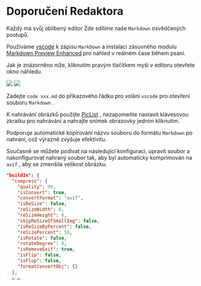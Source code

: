 # Doporučení Redaktora

Každý má svůj oblíbený editor Zde sdílíme naše `Markdown` osvědčených postupů.

Používáme [vscode](https://code.visualstudio.com/) k zápisu `MarkDown` a instalaci zásuvného modulu [Markdown Preview Enhanced](https://marketplace.visualstudio.com/items?itemName=shd101wyy.markdown-preview-enhanced) pro náhled v reálném čase během psaní.

Jak je znázorněno níže, kliknutím pravým tlačítkem myši v editoru otevřete okno náhledu.

![](https://p.3ti.site/1720775216.avif)
![](https://p.3ti.site/1720775043.avif)

Zadejte `code xxx.md` do příkazového řádku pro volání `vscode` pro otevření souboru `Markdown` .

K nahrávání obrázků použijte [PicList](https://github.com/Kuingsmile/PicList) , nezapomeňte nastavit klávesovou zkratku pro nahrávání a nahrajte snímek obrazovky jedním kliknutím.

Podporuje automatické kopírování názvu souboru do formátu `Markdown` po nahrání, což výrazně zvyšuje efektivitu.

Současně se můžete podívat na následující konfiguraci, upravit soubor a nakonfigurovat nahraný soubor tak, aby byl automaticky komprimován na `avif` , aby se zmenšila velikost obrázku.

```json
"buildIn": {
  "compress": {
    "quality": 99,
    "isConvert": true,
    "convertFormat": "avif",
    "isReSize": false,
    "reSizeWidth": 0,
    "reSizeHeight": 0,
    "skipReSizeOfSmallImg": false,
    "isReSizeByPercent": false,
    "reSizePercent": 50,
    "isRotate": false,
    "rotateDegree": 0,
    "isRemoveExif": true,
    "isFlip": false,
    "isFlop": false,
    "formatConvertObj": {}
  },
  … …
```